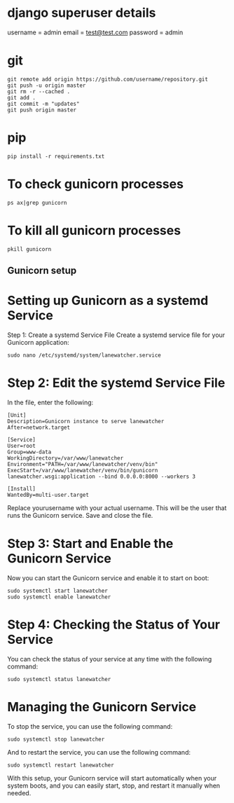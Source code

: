# django superuser details
username = admin
email = test@test.com
password = admin

# git
    git remote add origin https://github.com/username/repository.git
    git push -u origin master
    git rm -r --cached .
    git add .
    git commit -m "updates"
    git push origin master

# pip
    pip install -r requirements.txt

# To check gunicorn processes
    ps ax|grep gunicorn

# To kill all gunicorn processes
    pkill gunicorn



## Gunicorn setup 

# Setting up Gunicorn as a systemd Service
Step 1: Create a systemd Service File
Create a systemd service file for your Gunicorn application:

    sudo nano /etc/systemd/system/lanewatcher.service

# Step 2: Edit the systemd Service File
In the file, enter the following:

    [Unit]
    Description=Gunicorn instance to serve lanewatcher
    After=network.target

    [Service]
    User=root
    Group=www-data
    WorkingDirectory=/var/www/lanewatcher
    Environment="PATH=/var/www/lanewatcher/venv/bin"
    ExecStart=/var/www/lanewatcher/venv/bin/gunicorn lanewatcher.wsgi:application --bind 0.0.0.0:8000 --workers 3

    [Install]
    WantedBy=multi-user.target


Replace yourusername with your actual username. This will be the user that runs the Gunicorn service.
Save and close the file.

# Step 3: Start and Enable the Gunicorn Service
Now you can start the Gunicorn service and enable it to start on boot:

    sudo systemctl start lanewatcher
    sudo systemctl enable lanewatcher

# Step 4: Checking the Status of Your Service
You can check the status of your service at any time with the following command:

    sudo systemctl status lanewatcher

# Managing the Gunicorn Service
To stop the service, you can use the following command:

    sudo systemctl stop lanewatcher

And to restart the service, you can use the following command:

    sudo systemctl restart lanewatcher

With this setup, your Gunicorn service will start automatically when your system boots, and you can easily start, stop, and restart it manually when needed.